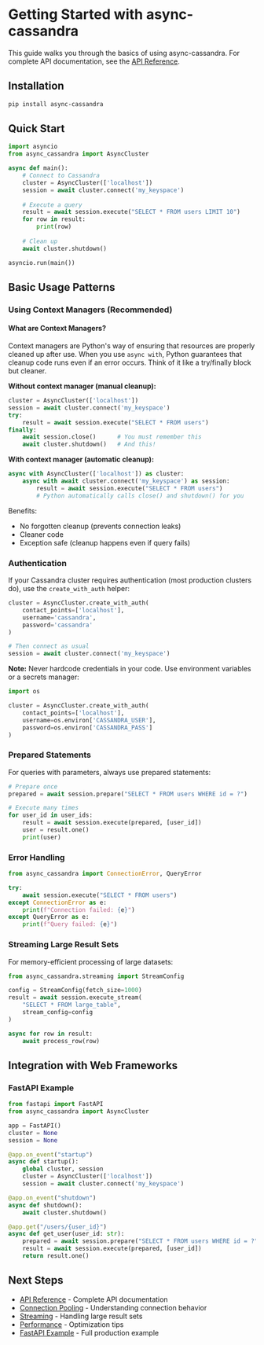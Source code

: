 # Getting Started with async-cassandra

This guide walks you through the basics of using async-cassandra. For complete API documentation, see the [API Reference](api.md).

## Installation

```bash
pip install async-cassandra
```

## Quick Start

```python
import asyncio
from async_cassandra import AsyncCluster

async def main():
    # Connect to Cassandra
    cluster = AsyncCluster(['localhost'])
    session = await cluster.connect('my_keyspace')
    
    # Execute a query
    result = await session.execute("SELECT * FROM users LIMIT 10")
    for row in result:
        print(row)
    
    # Clean up
    await cluster.shutdown()

asyncio.run(main())
```

## Basic Usage Patterns

### Using Context Managers (Recommended)

#### What are Context Managers?

Context managers are Python's way of ensuring that resources are properly cleaned up after use. When you use `async with`, Python guarantees that cleanup code runs even if an error occurs. Think of it like a try/finally block but cleaner.

**Without context manager (manual cleanup):**
```python
cluster = AsyncCluster(['localhost'])
session = await cluster.connect('my_keyspace')
try:
    result = await session.execute("SELECT * FROM users")
finally:
    await session.close()      # You must remember this
    await cluster.shutdown()   # And this!
```

**With context manager (automatic cleanup):**
```python
async with AsyncCluster(['localhost']) as cluster:
    async with await cluster.connect('my_keyspace') as session:
        result = await session.execute("SELECT * FROM users")
        # Python automatically calls close() and shutdown() for you
```

Benefits:
- No forgotten cleanup (prevents connection leaks)
- Cleaner code
- Exception safe (cleanup happens even if query fails)

### Authentication

If your Cassandra cluster requires authentication (most production clusters do), use the `create_with_auth` helper:

```python
cluster = AsyncCluster.create_with_auth(
    contact_points=['localhost'],
    username='cassandra',
    password='cassandra'
)

# Then connect as usual
session = await cluster.connect('my_keyspace')
```

**Note:** Never hardcode credentials in your code. Use environment variables or a secrets manager:

```python
import os

cluster = AsyncCluster.create_with_auth(
    contact_points=['localhost'],
    username=os.environ['CASSANDRA_USER'],
    password=os.environ['CASSANDRA_PASS']
)
```

### Prepared Statements

For queries with parameters, always use prepared statements:

```python
# Prepare once
prepared = await session.prepare("SELECT * FROM users WHERE id = ?")

# Execute many times
for user_id in user_ids:
    result = await session.execute(prepared, [user_id])
    user = result.one()
    print(user)
```

### Error Handling

```python
from async_cassandra import ConnectionError, QueryError

try:
    await session.execute("SELECT * FROM users")
except ConnectionError as e:
    print(f"Connection failed: {e}")
except QueryError as e:
    print(f"Query failed: {e}")
```

### Streaming Large Result Sets

For memory-efficient processing of large datasets:

```python
from async_cassandra.streaming import StreamConfig

config = StreamConfig(fetch_size=1000)
result = await session.execute_stream(
    "SELECT * FROM large_table",
    stream_config=config
)

async for row in result:
    await process_row(row)
```

## Integration with Web Frameworks

### FastAPI Example

```python
from fastapi import FastAPI
from async_cassandra import AsyncCluster

app = FastAPI()
cluster = None
session = None

@app.on_event("startup")
async def startup():
    global cluster, session
    cluster = AsyncCluster(['localhost'])
    session = await cluster.connect('my_keyspace')

@app.on_event("shutdown")
async def shutdown():
    await cluster.shutdown()

@app.get("/users/{user_id}")
async def get_user(user_id: str):
    prepared = await session.prepare("SELECT * FROM users WHERE id = ?")
    result = await session.execute(prepared, [user_id])
    return result.one()
```

## Next Steps

- [API Reference](api.md) - Complete API documentation
- [Connection Pooling](connection-pooling.md) - Understanding connection behavior
- [Streaming](streaming.md) - Handling large result sets
- [Performance](performance.md) - Optimization tips
- [FastAPI Example](../examples/fastapi_app/) - Full production example